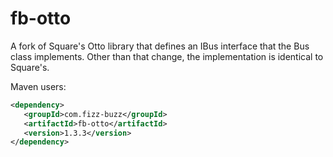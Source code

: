fb-otto
=======

A fork of Square's Otto library that defines an IBus interface that the Bus class implements.  Other than that change, the implementation is identical to Square's.

Maven users: 
```xml
<dependency>
   <groupId>com.fizz-buzz</groupId>
   <artifactId>fb-otto</artifactId>
   <version>1.3.3</version>
</dependency>
```
